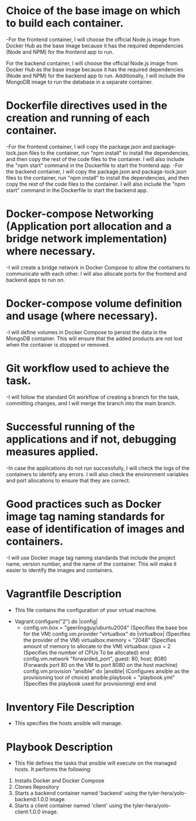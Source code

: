 # Choice of the base image on which to build each container.
-For the frontend container, I will choose the official Node.js image from Docker Hub as the base image because it has the required dependencies (Node and NPM) for the frontend app to run.

For the backend container, I will choose the official Node.js image from Docker Hub as the base image because it has the required dependencies (Node and NPM) for the backend app to run. Additionally, I will include the MongoDB image to run the database in a separate container.

# Dockerfile directives used in the creation and running of each container.
-For the frontend container, I will copy the package.json and package-lock.json files to the container, run "npm install" to install the dependencies, and then copy the rest of the code files to the container. I will also include the "npm start" command in the Dockerfile to start the frontend app.
-For the backend container, I will copy the package.json and package-lock.json files to the container, run "npm install" to install the dependencies, and then copy the rest of the code files to the container. I will also include the "npm start" command in the Dockerfile to start the backend app. 

# Docker-compose Networking (Application port allocation and a bridge network implementation) where necessary.
-I will create a bridge network in Docker Compose to allow the containers to communicate with each other. I will also allocate ports for the frontend and backend apps to run on.

# Docker-compose volume definition and usage (where necessary).
-I will define volumes in Docker Compose to persist the data in the MongoDB container. This will ensure that the added products are not lost when the container is stopped or removed.

# Git workflow used to achieve the task.
-I will follow the standard Git workflow of creating a branch for the task, committing changes, and I will merge the branch into the main branch.

# Successful running of the applications and if not, debugging measures applied.
-In case the applications do not run successfully, I will check the logs of the containers to identify any errors. I will also check the environment variables and port allocations to ensure that they are correct.

# Good practices such as Docker image tag naming standards for ease of identification of images and containers. 
-I will use Docker image tag naming standards that include the project name, version number, and the name of the container. This will make it easier to identify the images and containers.

# Vagrantfile Description
- This file contains the configuration of your virtual machine. 

* Vagrant.configure("2") do |config|
   * config.vm.box = "geerlingguy/ubuntu2004"  (Specifies the base box for the VM)
    config.vm.provider "virtualbox" do |virtualbox| (Specifies the provider of the VM)
       virtualbox.memory = "2048"  (Specifies amount of memory to allocate to the VM)
       virtualbox.cpus = 2  (Specifies the number of CPUs To be allocated)
    end
    config.vm.network "forwarded_port", guest: 80, host: 8080 (Forwards port 80 on the VM to port 8080 on the host machine)
    config.vm.provision "ansible" do |ansible| (Configures ansible as the provisioning tool of choice)
      ansible.playbook = "playbook.yml" (Specifies the playbook used for provisioning)
    end
  end

# Inventory File Description
- This specifies the hosts ansible will manage.

# Playbook Description
- This file defines the tasks that ansible will execute on the managed hosts. It performs the following:

1. Installs Docker and Docker Compose
2. Clones Repository
2. Starts a backend container named 'backend' using the tyler-hera/yolo-backend:1.0.0 image.
3. Starts a client container named 'client' using the tyler-hera/yolo-client:1.0.0 image.